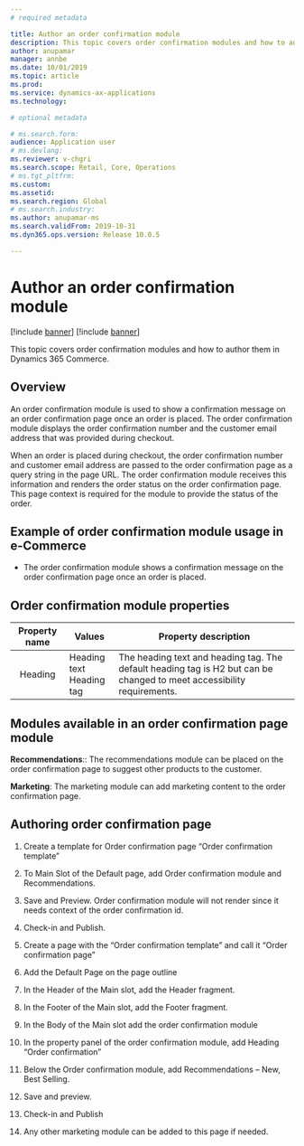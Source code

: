 ```yaml
---
# required metadata

title: Author an order confirmation module
description: This topic covers order confirmation modules and how to author them in Dynamics 365 Commerce.
author: anupamar
manager: annbe
ms.date: 10/01/2019
ms.topic: article
ms.prod: 
ms.service: dynamics-ax-applications
ms.technology: 

# optional metadata

# ms.search.form: 
audience: Application user
# ms.devlang: 
ms.reviewer: v-chgri
ms.search.scope: Retail, Core, Operations
# ms.tgt_pltfrm: 
ms.custom: 
ms.assetid: 
ms.search.region: Global
# ms.search.industry: 
ms.author: anupamar-ms
ms.search.validFrom: 2019-10-31
ms.dyn365.ops.version: Release 10.0.5

---
```

# Author an order confirmation module

[!include [banner](../../includes/preview-banner.md)]
[!include [banner](../../includes/banner.md)]

This topic covers order confirmation modules and how to author them in Dynamics 365 Commerce.

## Overview

An order confirmation module is used to show a confirmation message on an order confirmation page once an order is placed. The order confirmation module displays the order confirmation number and the customer email address that was provided during checkout.

When an order is placed during checkout, the order confirmation number and customer email address are passed to the order confirmation page as a query string in the page URL. The order confirmation module receives this information and renders the order status on the order confirmation page. This page context is required for the module to provide the status of the order.

## Example of order confirmation module usage in e-Commerce

- The order confirmation module shows a confirmation message on the order confirmation page once an order is placed. 

  
## Order confirmation module properties

|     Property name     | Values                                                       | Property description                                         |
| :-------------------: | ------------------------------------------------------------ | ------------------------------------------------------------ |
|        Heading        | Heading text<br />Heading tag                                | The heading text and heading tag. The default heading tag is H2 but can be changed to meet accessibility requirements. |

## Modules available in an order confirmation page module 

**Recommendations**:: The recommendations module can be placed on the order confirmation page to suggest other products to the customer. 

**Marketing**: The marketing module can add marketing content to the order confirmation page.

## Authoring order confirmation page

1. Create a template for Order confirmation page “Order confirmation template”

2. To Main Slot of the Default page, add Order confirmation module and Recommendations.

3. Save and Preview. Order confirmation module will not render since it needs context of the order confirmation id.

4. Check-in and Publish.

5. Create a page with the “Order confirmation template” and call it “Order confirmation page”

6. Add the Default Page on the page outline

7. In the Header of the Main slot, add the Header fragment.

8. In the Footer of the Main slot, add the Footer fragment.

9. In the Body of the Main slot add the order confirmation module

10. In the property panel of the order confirmation module, add Heading “Order confirmation”

11. Below the Order confirmation module, add Recommendations – New, Best Selling.

12. Save and preview. 

13. Check-in and Publish

14. Any other marketing module can be added to this page if needed. 
